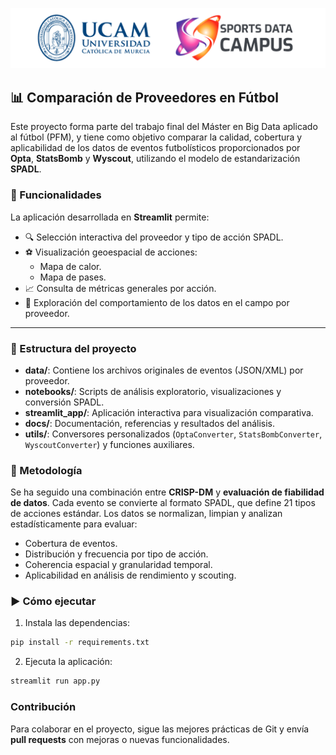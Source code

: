 ![sport data campus](assets/images/ucam_sdc.png)

## 📊 Comparación de Proveedores en Fútbol

Este proyecto forma parte del trabajo final del Máster en Big Data aplicado al fútbol (PFM), y tiene como objetivo comparar la calidad, cobertura y aplicabilidad de los datos de eventos futbolísticos proporcionados por **Opta**, **StatsBomb** y **Wyscout**, utilizando el modelo de estandarización **SPADL**.

### 🧠 Funcionalidades

La aplicación desarrollada en **Streamlit** permite:

- 🔍 Selección interactiva del proveedor y tipo de acción SPADL.
- ⚽ Visualización geoespacial de acciones:
  - Mapa de calor.
  - Mapa de pases.
- 📈 Consulta de métricas generales por acción.
- 🧭 Exploración del comportamiento de los datos en el campo por proveedor.

---

### 📁 Estructura del proyecto
- **data/**: Contiene los archivos originales de eventos (JSON/XML) por proveedor.
- **notebooks/**: Scripts de análisis exploratorio, visualizaciones y conversión SPADL.
- **streamlit_app/**: Aplicación interactiva para visualización comparativa.
- **docs/**: Documentación, referencias y resultados del análisis.
- **utils/**: Conversores personalizados (`OptaConverter`, `StatsBombConverter`, `WyscoutConverter`) y funciones auxiliares.

### 🧠 Metodología

Se ha seguido una combinación entre **CRISP-DM** y **evaluación de fiabilidad de datos**. Cada evento se convierte al formato SPADL, que define 21 tipos de acciones estándar. Los datos se normalizan, limpian y analizan estadísticamente para evaluar:

- Cobertura de eventos.
- Distribución y frecuencia por tipo de acción.
- Coherencia espacial y granularidad temporal.
- Aplicabilidad en análisis de rendimiento y scouting.

### ▶️ Cómo ejecutar

1. Instala las dependencias:

```bash
pip install -r requirements.txt
```
2. Ejecuta la aplicación:

```bash
streamlit run app.py
```

### Contribución
Para colaborar en el proyecto, sigue las mejores prácticas de Git y envía **pull requests** con mejoras o nuevas funcionalidades.

